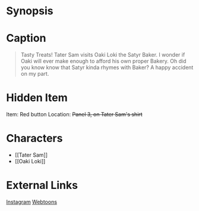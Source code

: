 # Synopsis


# Caption
> Tasty Treats!
> Tater Sam visits Oaki Loki the Satyr Baker. I wonder if Oaki will ever make enough to afford his own proper Bakery.
> Oh did you know know that Satyr kinda rhymes with Baker? A happy accident on my part.

# Hidden Item
Item: Red button
Location: ~~Panel 3, on Tater Sam's shirt~~

# Characters
* [[Tater Sam]]
* [[Oaki Loki]]

# External Links
[Instagram](https://www.instagram.com/p/CctRnR3M3fI/?igshid=YmMyMTA2M2Y=)
[Webtoons](https://www.webtoons.com/en/challenge/twistwood-tales/109-tasty-treats/viewer?title_no=344740&episode_no=119)